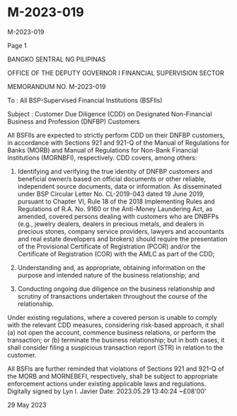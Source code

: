 # M-2023-019

M-2023-019

Page 1

BANGKO SENTRAL NG PILIPINAS

OFFICE OF THE DEPUTY GOVERNOR I FINANCIAL SUPERVISION SECTOR

MEMORANDUM NO. M-2023-019

To : All BSP-Supervised Financial Institutions (BSFlIs)

Subject : Customer Due Diligence (CDD) on Designated Non-Financial Business and Profession (DNFBP) Customers

All BSFIls are expected to strictly perform CDD on their DNFBP customers, in accordance with Sections 921 and 921-Q of the Manual of Regulations for Banks (MORB) and Manual of Regulations for Non-Bank Financial Institutions (MORNBFI), respectively. CDD covers, among others:

1. Identifying and verifying the true identity of DNFBP customers and beneficial owner/s based on official documents or other reliable, independent source documents, data or information. As disseminated under BSP Circular Letter No. CL-2019-043 dated 19 June 2019, pursuant to Chapter VI, Rule 18 of the 2018 Implementing Rules and Regulations of R.A. No. 9160 or the Anti-Money Laundering Act, as amended, covered persons dealing with customers who are DNBFPs (e.g., jewelry dealers, dealers in precious metals, and dealers in precious stones, company service providers, lawyers and accountants and real estate developers and brokers) should require the presentation of the Provisional Certificate of Registration (PCOR) and/or the Certificate of Registration (COR) with the AMLC as part of the CDD;

2. Understanding and, as appropriate, obtaining information on the purpose and intended nature of the business relationship; and

3. Conducting ongoing due diligence on the business relationship and scrutiny of transactions undertaken throughout the course of the relationship.

Under existing regulations, where a covered person is unable to comply with the relevant CDD measures, considering risk-based approach, it shall (a) not open the account, commence business relations, or perform the transaction; or (b) terminate the business relationship; but in both cases, it shall consider filing a suspicious transaction report (STR) in relation to the customer.

All BSFls are further reminded that violations of Sections 921 and 921-Q of the MORB and MORNEBEFI, respectively, shall be subject to appropriate enforcement actions under existing applicable laws and regulations. Digitally signed by Lyn I. Javier Date: 2023.05.29 13:40:24 ~£08'00'

>

29 May 2023